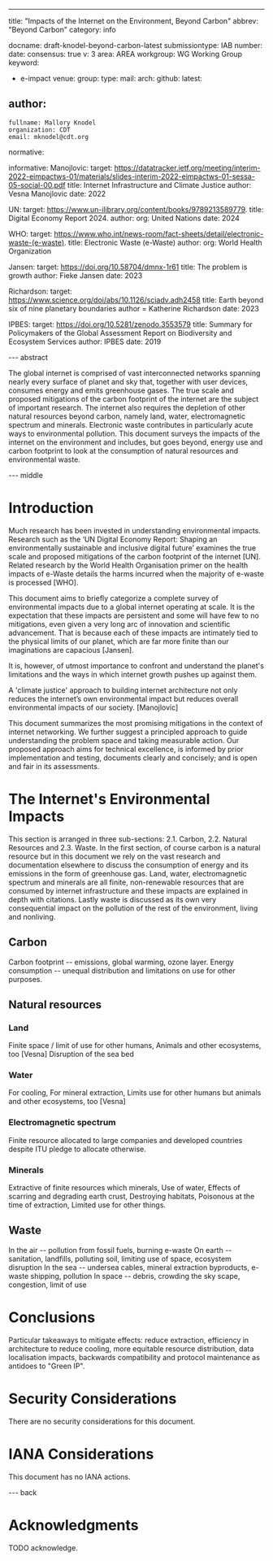 ---
title: "Impacts of the Internet on the Environment, Beyond Carbon"
abbrev: "Beyond Carbon"
category: info

docname: draft-knodel-beyond-carbon-latest
submissiontype: IAB
number:
date:
consensus: true
v: 3
area: AREA
workgroup: WG Working Group
keyword:
 - e-impact
venue:
  group:
  type: 
  mail: 
  arch: 
  github:
  latest: 

author:
 -
    fullname: Mallory Knodel
    organization: CDT
    email: mknodel@cdt.org

normative:

informative:
  Manojlovic:
    target: https://datatracker.ietf.org/meeting/interim-2022-eimpactws-01/materials/slides-interim-2022-eimpactws-01-sessa-05-social-00.pdf
    title: Internet Infrastructure and Climate Justice
    author: Vesna Manojlovic
    date: 2022

  UN:
    target: https://www.un-ilibrary.org/content/books/9789213589779.
    title: Digital Economy Report 2024.
    author:
      org: United Nations
    date: 2024

  WHO:
    target: https://www.who.int/news-room/fact-sheets/detail/electronic-waste-(e-waste).
    title: Electronic Waste (e-Waste)
    author:
      org: World Health Organization

  Jansen:
    target: https://doi.org/10.58704/dmnx-1r61
    title: The problem is growth
    author: Fieke Jansen
    date: 2023

  Richardson:
    target: https://www.science.org/doi/abs/10.1126/sciadv.adh2458
    title: Earth beyond six of nine planetary boundaries
    author = Katherine Richardson
    date: 2023

  IPBES:
    target: https://doi.org/10.5281/zenodo.3553579
    title: Summary for Policymakers of the Global Assessment Report on Biodiversity and Ecosystem Services
    author: IPBES
    date: 2019


--- abstract

The global internet is comprised of vast interconnected networks spanning nearly every surface of planet and sky that, together with user devices, consumes energy and emits greenhouse gases. The true scale and proposed mitigations of the carbon footprint of the internet are the subject of important research. The internet also requires the depletion of other natural resources beyond carbon, namely land, water, electromagnetic spectrum and minerals. Electronic waste contributes in particularly acute ways to environmental pollution. This document surveys the impacts of the internet on the environment and includes, but goes beyond, energy use and carbon footprint to look at the consumption of natural resources and environmental waste.

--- middle

# Introduction

Much research has been invested in understanding environmental impacts. Research such as the ‘UN Digital Economy Report: Shaping an environmentally sustainable and inclusive digital future’ examines the true scale and proposed mitigations of the carbon footprint of the internet [UN]. Related research by the World Health Organisation primer on the health impacts of e-Waste details the harms incurred when the majority of e-waste is processed [WHO].

This document aims to briefly categorize a complete survey of environmental impacts due to a global internet operating at scale. It is the expectation that these impacts are persistent and some will have few to no mitigations, even given a very long arc of innovation and scientific advancement. That is because each of these impacts are intimately tied to the physical limits of our planet, which are far more finite than our imaginations are capacious [Jansen].

It is, however, of utmost importance to confront and understand the planet's limitations and the ways in which internet growth pushes up against them.

A 'climate justice' approach to building internet architecture not only reduces the internet’s own environmental impact but reduces overall environmental impacts of our society. [Manojlovic]

This document summarizes the most promising mitigations in the context of internet networking. We further suggest a principled approach to guide understanding the problem space and taking measurable action. Our proposed approach aims for technical excellence, is informed by prior implementation and testing, documents clearly and concisely; and is open and fair in its assessments.

# The Internet's Environmental Impacts

This section is arranged in three sub-sections: 2.1. Carbon, 2.2. Natural Resources and 2.3. Waste. In the first section, of course carbon is a natural resource but in this document we rely on the vast research and documentation elsewhere to discuss the consumption of energy and its emissions in the form of greenhouse gas. Land, water, electromagnetic spectrum and minerals are all finite, non-renewable resources that are consumed by internet infrastructure and these impacts are explained in depth with citations. Lastly waste is discussed as its own very consequential impact on the pollution of the rest of the environment, living and nonliving.

## Carbon 

Carbon footprint -- emissions, global warming, ozone layer.
Energy consumption -- unequal distribution and limitations on use for other purposes.

## Natural resources

### Land

Finite space / limit of use for other humans,
Animals and other ecosystems, too [Vesna]
Disruption of the sea bed

### Water

For cooling,
For mineral extraction,
Limits use for other humans but animals and other ecosystems, too [Vesna]

### Electromagnetic spectrum

Finite resource allocated to large companies and developed countries despite ITU pledge to allocate otherwise.

### Minerals

Extractive of finite resources which minerals,
Use of water,
Effects of scarring and degrading earth crust,
Destroying habitats,
Poisonous at the time of extraction,
Limited use for other things.

## Waste

In the air -- pollution from fossil fuels, burning e-waste
On earth -- sanitation, landfills, polluting soil, limiting use of space, ecosystem disruption
In the sea -- undersea cables, mineral extraction byproducts, e-waste shipping, pollution
In space -- debris, crowding the sky scape, congestion, limit of use

# Conclusions

Particular takeaways to mitigate effects: reduce extraction, efficiency in architecture to reduce cooling, more equitable resource distribution, data localisation impacts, backwards compatibility and protocol maintenance as antidoes to "Green IP".

# Security Considerations

There are no security considerations for this document.

# IANA Considerations

This document has no IANA actions.

--- back

# Acknowledgments

TODO acknowledge.
